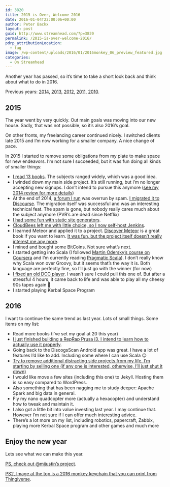 ```yaml
---
id: 3820
title: 2015 is Over, Welcome 2016
date: 2016-01-04T22:00:06+00:00
author: Peter Backx
layout: post
guid: http://www.streamhead.com/?p=3820
permalink: /2015-is-over-welcome-2016/
pdrp_attributionLocation:
  - tag
image: /wp-content/uploads/2016/01/2016monkey_06_preview_featured.jpg
categories:
  - On Streamhead
---
```

Another year has passed, so it&#8217;s time to take a short look back and think about what to do in 2016.

<!--more-->

Previous years: [2014](http://www.streamhead.com/2014-review-2015-preview/), [2013](http://www.streamhead.com/2013-review-looking-forward-2014/), [2012](http://www.streamhead.com/year-review-2012-goals-2013/), [2011](http://www.streamhead.com/review-and-preview-2012/), [2010](http://www.streamhead.com/streamhead-in-2011/).

## 2015

The year went by very quickly. Out main goals was moving into our new house. Sadly, that was not possible, so it&#8217;s also 2016&#8217;s goal.

On other fronts, my freelancing career continued nicely. I switched clients late 2015 and I&#8217;m now working for a smaller company. A nice change of pace.

In 2015 I started to remove some obligations from my plate to make space for new endeavors. I&#8217;m not sure I succeeded, but it was fun doing all kinds of smaller things:

  * [I read 13 books](https://www.goodreads.com/user_challenges/2516032). The subjects ranged widely, which was a good idea.
  * I winded down my main side project. It&#8217;s still running, but I&#8217;m no longer accepting new signups. I don&#8217;t intend to pursue this anymore ([see my 2014 review for more details](http://www.streamhead.com/2014-review-2015-preview/))
  * At the end of 2014, [a forum I run](http://forum.byopvr.com/) was overrun by spam. [I migrated it to Discourse](http://www.streamhead.com/the-future-of-forums-civilized-discourse/). The migration itself was successful and was an interesting technical feat. The spam is gone, but nobody really cares much about the subject anymore (PVR&#8217;s are dead since Netflix)
  * [I had some fun with static site generators](http://www.streamhead.com/static-site-generator-shootout-jbake-vs-jekyll/).
  * [CloudBees left me with little choice, so I now self-host Jenkins](http://www.streamhead.com/hosting-jenkins-server-pros-cons/).
  * I learned Meteor and applied it to a project. [Discover Meteor](https://www.discovermeteor.com/) is a great book if you want to learn. [It was fun, but the project itself doesn&#8217;t really interest me any more](https://flippa.com/5881067-saas-app-for-people-to-track-their-expenses-dumbed-down-simplified-mint-com).
  * I mined and bought some BitCoins. Not sure what&#8217;s next.
  * I started getting into Scala (I followed [Martin Odersky&#8217;s course on Coursera](https://www.coursera.org/course/progfun) and I&#8217;m currently reading [Pragmatic Scala](http://amzn.to/1RchlTb)). I don&#8217;t really know why Scala won over Groovy, but it seems that&#8217;s the way it is. Both language are perfectly fine, so I&#8217;ll just go with the winner (for now)
  * [I fixed an old DCC player](https://www.youtube.com/watch?v=WnzOl_aejvw). I wasn&#8217;t sure I could pull this one of. But after a stressful 4 hours, it came back to life and was able to play all my cheesy 90s tapes again 🙂
  * I started playing Kerbal Space Program

## 2016

I want to continue the same trend as last year. Lots of small things. Some items on my list:

  * Read more books (I&#8217;ve set my goal at 20 this year)
  * [I just finished building a RepRap Prusa i3. I intend to learn how to actually use it properly](http://www.thingiverse.com/pbackx/makes).
  * Going back to the DiscogsScan Android app was great. I have a lot of features I&#8217;d like to add. Including some where I can use Scala 😉
  * [Try to remove additional distracting side projects from my life. I&#8217;m starting by selling one (if any one is interested, otherwise, I&#8217;ll just shut it down)](https://flippa.com/5881067-saas-app-for-people-to-track-their-expenses-dumbed-down-simplified-mint-com)
  * I would like move a few sites (including this one) to Jekyll. Hosting them is so easy compared to WordPress.
  * Also something that has been nagging me to study deeper: Apache Spark and big data in general.
  * Fly my nano quadcopter more (actually a hexacopter) and understand how to tweak and maintain it.
  * I also got a little bit into value investing last year. I may continue that. However I&#8217;m not sure if I can offer much interesting advice.
  * There&#8217;s a lot more on my list, including robotics, papercraft, Zabbix, playing more Kerbal Space program and other games and much more

## Enjoy the new year

Lets see what we can make this year.

[PS, check out @mijustin&#8217;s project](http://megamaker.co/).

[PS2, Image at the top is a 2016 monkey keychain that you can print from Thingiverse](http://www.thingiverse.com/thing:1229476).

<!-- AddThis Advanced Settings generic via filter on the_content -->

<!-- AddThis Share Buttons generic via filter on the_content -->